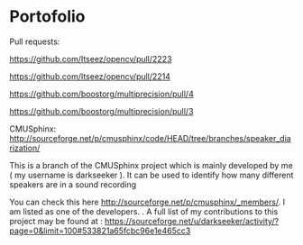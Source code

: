 Portofolio
==========

Pull requests:

https://github.com/Itseez/opencv/pull/2223

https://github.com/Itseez/opencv/pull/2214

https://github.com/boostorg/multiprecision/pull/4

https://github.com/boostorg/multiprecision/pull/3

CMUSphinx:
http://sourceforge.net/p/cmusphinx/code/HEAD/tree/branches/speaker_diarization/

This is a branch of the CMUSphinx project which is mainly developed by me ( my username is darkseeker ).
It can be used to identify how many different speakers are in a sound recording

You can check this here http://sourceforge.net/p/cmusphinx/_members/. I am listed as one of the developers.  .
A full list of my contributions to this project may be found at :
https://sourceforge.net/u/darkseeker/activity/?page=0&limit=100#533821a65fcbc96e1e465cc3


